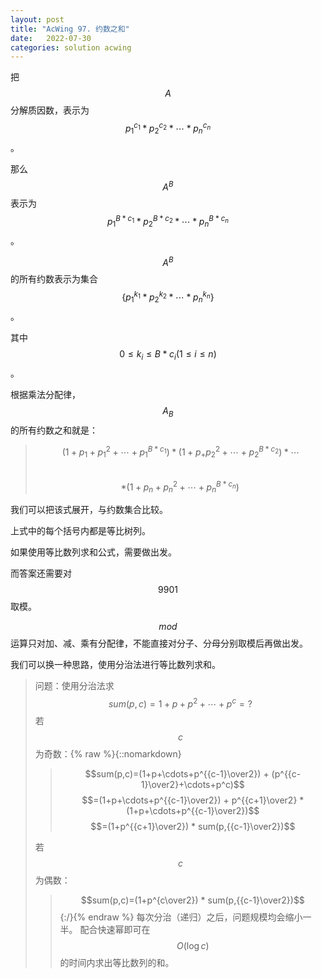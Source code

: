 ```yaml
---
layout: post
title: "AcWing 97. 约数之和"
date:   2022-07-30
categories: solution acwing
---
```


把 $$A$$ 分解质因数，表示为 $$p^{c_1}_1 * p^{c_2}_2 * \cdots * p^{c_n}_n$$。

那么 $$A^B$$ 表示为 $$p_1^{B*c_1} * p_2^{B*c_2} * \cdots * p_n^{B*c_n}$$。

$$A^B$$ 的所有约数表示为集合 $$\{p^{k_1}_1 * p^{k_2}_2 * \cdots * p^{k_n}_n\}$$。

其中 $$0 \le k_i \le B * c_i (1 \le
i \le n)$$。

根据乘法分配律，$$A_B$$ 的所有约数之和就是：
> $$\! (1 + p_1 + p_1^2 + \cdots + p_1^{B*c_1}) * (1 + p_ + p_2^2 + \cdots + p_2^{B*c_2}) * \cdots$$  
> $$* (1 + p_n + p_n^2 + \cdots + p_n^{B*c_n}) \!$$

我们可以把该式展开，与约数集合比较。

上式中的每个括号内都是等比树列。

如果使用等比数列求和公式，需要做出发。

而答案还需要对 $$9901$$ 取模。

$$mod$$ 运算只对加、减、乘有分配律，不能直接对分子、分母分别取模后再做出发。

我们可以换一种思路，使用分治法进行等比数列求和。

> 问题：使用分治法求 $$sum(p,c)=1+p+p^2+\cdots+p^c=?$$
> 若 $$c$$ 为奇数：{% raw %}{::nomarkdown}
> > $$sum(p,c)=(1+p+\cdots+p^{{c-1}\over2}) + (p^{{c-1}\over2}+\cdots+p^c)$$
> > $$=(1+p+\cdots+p^{{c-1}\over2}) + p^{{c+1}\over2} * (1+p+\cdots+p^{{c-1}\over2})$$
> > $$=(1+p^{{c+1}\over2}) * sum(p,{{c-1}\over2})$$
> 
> 若 $$c$$ 为偶数：
> > $$sum(p,c)=(1+p^{c\over2}) * sum(p,{{c-1}\over2})$$
>{:/}{% endraw %}
> 每次分治（递归）之后，问题规模均会缩小一半。
> 配合快速幂即可在 $$O(\log c)$$ 的时间内求出等比数列的和。